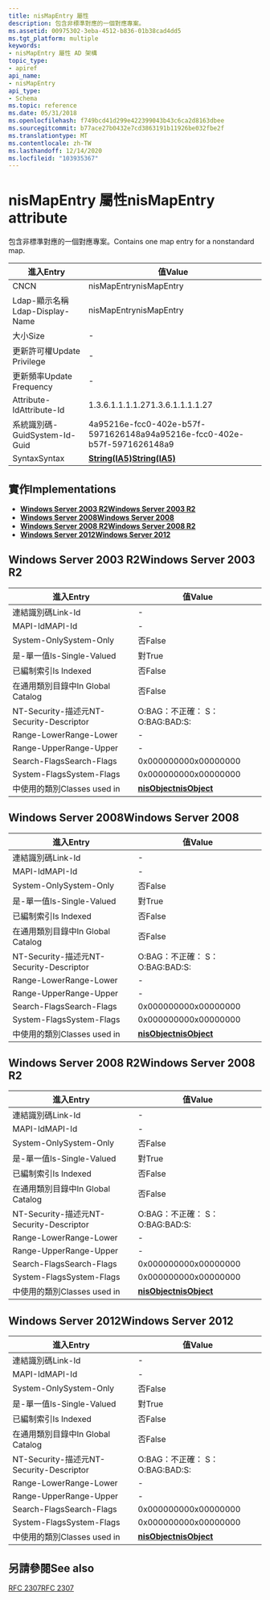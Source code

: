 ```yaml
---
title: nisMapEntry 屬性
description: 包含非標準對應的一個對應專案。
ms.assetid: 00975302-3eba-4512-b836-01b38cad4dd5
ms.tgt_platform: multiple
keywords:
- nisMapEntry 屬性 AD 架構
topic_type:
- apiref
api_name:
- nisMapEntry
api_type:
- Schema
ms.topic: reference
ms.date: 05/31/2018
ms.openlocfilehash: f749bcd41d299e422399043b43c6ca2d8163dbee
ms.sourcegitcommit: b77ace27b0432e7cd3863191b11926be032fbe2f
ms.translationtype: MT
ms.contentlocale: zh-TW
ms.lasthandoff: 12/14/2020
ms.locfileid: "103935367"
---
```

# <a name="nismapentry-attribute"></a><span data-ttu-id="c58a8-104">nisMapEntry 屬性</span><span class="sxs-lookup"><span data-stu-id="c58a8-104">nisMapEntry attribute</span></span>

<span data-ttu-id="c58a8-105">包含非標準對應的一個對應專案。</span><span class="sxs-lookup"><span data-stu-id="c58a8-105">Contains one map entry for a nonstandard map.</span></span>



| <span data-ttu-id="c58a8-106">進入</span><span class="sxs-lookup"><span data-stu-id="c58a8-106">Entry</span></span> | <span data-ttu-id="c58a8-107">值</span><span class="sxs-lookup"><span data-stu-id="c58a8-107">Value</span></span> |
|-------------------|--------------------------------------|
| <span data-ttu-id="c58a8-108">CN</span><span class="sxs-lookup"><span data-stu-id="c58a8-108">CN</span></span>                | <span data-ttu-id="c58a8-109">nisMapEntry</span><span class="sxs-lookup"><span data-stu-id="c58a8-109">nisMapEntry</span></span>                          |
| <span data-ttu-id="c58a8-110">Ldap-顯示名稱</span><span class="sxs-lookup"><span data-stu-id="c58a8-110">Ldap-Display-Name</span></span> | <span data-ttu-id="c58a8-111">nisMapEntry</span><span class="sxs-lookup"><span data-stu-id="c58a8-111">nisMapEntry</span></span>                          |
| <span data-ttu-id="c58a8-112">大小</span><span class="sxs-lookup"><span data-stu-id="c58a8-112">Size</span></span>              | \-                                   |
| <span data-ttu-id="c58a8-113">更新許可權</span><span class="sxs-lookup"><span data-stu-id="c58a8-113">Update Privilege</span></span>  | \-                                   |
| <span data-ttu-id="c58a8-114">更新頻率</span><span class="sxs-lookup"><span data-stu-id="c58a8-114">Update Frequency</span></span>  | \-                                   |
| <span data-ttu-id="c58a8-115">Attribute-Id</span><span class="sxs-lookup"><span data-stu-id="c58a8-115">Attribute-Id</span></span>      | <span data-ttu-id="c58a8-116">1.3.6.1.1.1.1.27</span><span class="sxs-lookup"><span data-stu-id="c58a8-116">1.3.6.1.1.1.1.27</span></span>                     |
| <span data-ttu-id="c58a8-117">系統識別碼-Guid</span><span class="sxs-lookup"><span data-stu-id="c58a8-117">System-Id-Guid</span></span>    | <span data-ttu-id="c58a8-118">4a95216e-fcc0-402e-b57f-5971626148a9</span><span class="sxs-lookup"><span data-stu-id="c58a8-118">4a95216e-fcc0-402e-b57f-5971626148a9</span></span> |
| <span data-ttu-id="c58a8-119">Syntax</span><span class="sxs-lookup"><span data-stu-id="c58a8-119">Syntax</span></span>            | [<span data-ttu-id="c58a8-120">**String(IA5)**</span><span class="sxs-lookup"><span data-stu-id="c58a8-120">**String(IA5)**</span></span>](s-string-ia5.md)  |



## <a name="implementations"></a><span data-ttu-id="c58a8-121">實作</span><span class="sxs-lookup"><span data-stu-id="c58a8-121">Implementations</span></span>

-   [<span data-ttu-id="c58a8-122">**Windows Server 2003 R2**</span><span class="sxs-lookup"><span data-stu-id="c58a8-122">**Windows Server 2003 R2**</span></span>](#windows-server-2003-r2)
-   [<span data-ttu-id="c58a8-123">**Windows Server 2008**</span><span class="sxs-lookup"><span data-stu-id="c58a8-123">**Windows Server 2008**</span></span>](#windows-server-2008)
-   [<span data-ttu-id="c58a8-124">**Windows Server 2008 R2**</span><span class="sxs-lookup"><span data-stu-id="c58a8-124">**Windows Server 2008 R2**</span></span>](#windows-server-2008-r2)
-   [<span data-ttu-id="c58a8-125">**Windows Server 2012**</span><span class="sxs-lookup"><span data-stu-id="c58a8-125">**Windows Server 2012**</span></span>](#windows-server-2012)

## <a name="windows-server-2003-r2"></a><span data-ttu-id="c58a8-126">Windows Server 2003 R2</span><span class="sxs-lookup"><span data-stu-id="c58a8-126">Windows Server 2003 R2</span></span>



| <span data-ttu-id="c58a8-127">進入</span><span class="sxs-lookup"><span data-stu-id="c58a8-127">Entry</span></span> | <span data-ttu-id="c58a8-128">值</span><span class="sxs-lookup"><span data-stu-id="c58a8-128">Value</span></span> |
|------------------------|---------------------------------------------|
| <span data-ttu-id="c58a8-129">連結識別碼</span><span class="sxs-lookup"><span data-stu-id="c58a8-129">Link-Id</span></span>                | \-                                          |
| <span data-ttu-id="c58a8-130">MAPI-Id</span><span class="sxs-lookup"><span data-stu-id="c58a8-130">MAPI-Id</span></span>                | \-                                          |
| <span data-ttu-id="c58a8-131">System-Only</span><span class="sxs-lookup"><span data-stu-id="c58a8-131">System-Only</span></span>            | <span data-ttu-id="c58a8-132">否</span><span class="sxs-lookup"><span data-stu-id="c58a8-132">False</span></span>                                       |
| <span data-ttu-id="c58a8-133">是-單一值</span><span class="sxs-lookup"><span data-stu-id="c58a8-133">Is-Single-Valued</span></span>       | <span data-ttu-id="c58a8-134">對</span><span class="sxs-lookup"><span data-stu-id="c58a8-134">True</span></span>                                        |
| <span data-ttu-id="c58a8-135">已編制索引</span><span class="sxs-lookup"><span data-stu-id="c58a8-135">Is Indexed</span></span>             | <span data-ttu-id="c58a8-136">否</span><span class="sxs-lookup"><span data-stu-id="c58a8-136">False</span></span>                                       |
| <span data-ttu-id="c58a8-137">在通用類別目錄中</span><span class="sxs-lookup"><span data-stu-id="c58a8-137">In Global Catalog</span></span>      | <span data-ttu-id="c58a8-138">否</span><span class="sxs-lookup"><span data-stu-id="c58a8-138">False</span></span>                                       |
| <span data-ttu-id="c58a8-139">NT-Security-描述元</span><span class="sxs-lookup"><span data-stu-id="c58a8-139">NT-Security-Descriptor</span></span> | <span data-ttu-id="c58a8-140">O:BAG：不正確： S：</span><span class="sxs-lookup"><span data-stu-id="c58a8-140">O:BAG:BAD:S:</span></span>                                |
| <span data-ttu-id="c58a8-141">Range-Lower</span><span class="sxs-lookup"><span data-stu-id="c58a8-141">Range-Lower</span></span>            | \-                                          |
| <span data-ttu-id="c58a8-142">Range-Upper</span><span class="sxs-lookup"><span data-stu-id="c58a8-142">Range-Upper</span></span>            | \-                                          |
| <span data-ttu-id="c58a8-143">Search-Flags</span><span class="sxs-lookup"><span data-stu-id="c58a8-143">Search-Flags</span></span>           | <span data-ttu-id="c58a8-144">0x00000000</span><span class="sxs-lookup"><span data-stu-id="c58a8-144">0x00000000</span></span>                                  |
| <span data-ttu-id="c58a8-145">System-Flags</span><span class="sxs-lookup"><span data-stu-id="c58a8-145">System-Flags</span></span>           | <span data-ttu-id="c58a8-146">0x00000000</span><span class="sxs-lookup"><span data-stu-id="c58a8-146">0x00000000</span></span>                                  |
| <span data-ttu-id="c58a8-147">中使用的類別</span><span class="sxs-lookup"><span data-stu-id="c58a8-147">Classes used in</span></span>        | [<span data-ttu-id="c58a8-148">**nisObject**</span><span class="sxs-lookup"><span data-stu-id="c58a8-148">**nisObject**</span></span>](c-nisobject.md)<br/> |



## <a name="windows-server-2008"></a><span data-ttu-id="c58a8-149">Windows Server 2008</span><span class="sxs-lookup"><span data-stu-id="c58a8-149">Windows Server 2008</span></span>



| <span data-ttu-id="c58a8-150">進入</span><span class="sxs-lookup"><span data-stu-id="c58a8-150">Entry</span></span> | <span data-ttu-id="c58a8-151">值</span><span class="sxs-lookup"><span data-stu-id="c58a8-151">Value</span></span> |
|------------------------|---------------------------------------------|
| <span data-ttu-id="c58a8-152">連結識別碼</span><span class="sxs-lookup"><span data-stu-id="c58a8-152">Link-Id</span></span>                | \-                                          |
| <span data-ttu-id="c58a8-153">MAPI-Id</span><span class="sxs-lookup"><span data-stu-id="c58a8-153">MAPI-Id</span></span>                | \-                                          |
| <span data-ttu-id="c58a8-154">System-Only</span><span class="sxs-lookup"><span data-stu-id="c58a8-154">System-Only</span></span>            | <span data-ttu-id="c58a8-155">否</span><span class="sxs-lookup"><span data-stu-id="c58a8-155">False</span></span>                                       |
| <span data-ttu-id="c58a8-156">是-單一值</span><span class="sxs-lookup"><span data-stu-id="c58a8-156">Is-Single-Valued</span></span>       | <span data-ttu-id="c58a8-157">對</span><span class="sxs-lookup"><span data-stu-id="c58a8-157">True</span></span>                                        |
| <span data-ttu-id="c58a8-158">已編制索引</span><span class="sxs-lookup"><span data-stu-id="c58a8-158">Is Indexed</span></span>             | <span data-ttu-id="c58a8-159">否</span><span class="sxs-lookup"><span data-stu-id="c58a8-159">False</span></span>                                       |
| <span data-ttu-id="c58a8-160">在通用類別目錄中</span><span class="sxs-lookup"><span data-stu-id="c58a8-160">In Global Catalog</span></span>      | <span data-ttu-id="c58a8-161">否</span><span class="sxs-lookup"><span data-stu-id="c58a8-161">False</span></span>                                       |
| <span data-ttu-id="c58a8-162">NT-Security-描述元</span><span class="sxs-lookup"><span data-stu-id="c58a8-162">NT-Security-Descriptor</span></span> | <span data-ttu-id="c58a8-163">O:BAG：不正確： S：</span><span class="sxs-lookup"><span data-stu-id="c58a8-163">O:BAG:BAD:S:</span></span>                                |
| <span data-ttu-id="c58a8-164">Range-Lower</span><span class="sxs-lookup"><span data-stu-id="c58a8-164">Range-Lower</span></span>            | \-                                          |
| <span data-ttu-id="c58a8-165">Range-Upper</span><span class="sxs-lookup"><span data-stu-id="c58a8-165">Range-Upper</span></span>            | \-                                          |
| <span data-ttu-id="c58a8-166">Search-Flags</span><span class="sxs-lookup"><span data-stu-id="c58a8-166">Search-Flags</span></span>           | <span data-ttu-id="c58a8-167">0x00000000</span><span class="sxs-lookup"><span data-stu-id="c58a8-167">0x00000000</span></span>                                  |
| <span data-ttu-id="c58a8-168">System-Flags</span><span class="sxs-lookup"><span data-stu-id="c58a8-168">System-Flags</span></span>           | <span data-ttu-id="c58a8-169">0x00000000</span><span class="sxs-lookup"><span data-stu-id="c58a8-169">0x00000000</span></span>                                  |
| <span data-ttu-id="c58a8-170">中使用的類別</span><span class="sxs-lookup"><span data-stu-id="c58a8-170">Classes used in</span></span>        | [<span data-ttu-id="c58a8-171">**nisObject**</span><span class="sxs-lookup"><span data-stu-id="c58a8-171">**nisObject**</span></span>](c-nisobject.md)<br/> |



## <a name="windows-server-2008-r2"></a><span data-ttu-id="c58a8-172">Windows Server 2008 R2</span><span class="sxs-lookup"><span data-stu-id="c58a8-172">Windows Server 2008 R2</span></span>



| <span data-ttu-id="c58a8-173">進入</span><span class="sxs-lookup"><span data-stu-id="c58a8-173">Entry</span></span> | <span data-ttu-id="c58a8-174">值</span><span class="sxs-lookup"><span data-stu-id="c58a8-174">Value</span></span> |
|------------------------|---------------------------------------------|
| <span data-ttu-id="c58a8-175">連結識別碼</span><span class="sxs-lookup"><span data-stu-id="c58a8-175">Link-Id</span></span>                | \-                                          |
| <span data-ttu-id="c58a8-176">MAPI-Id</span><span class="sxs-lookup"><span data-stu-id="c58a8-176">MAPI-Id</span></span>                | \-                                          |
| <span data-ttu-id="c58a8-177">System-Only</span><span class="sxs-lookup"><span data-stu-id="c58a8-177">System-Only</span></span>            | <span data-ttu-id="c58a8-178">否</span><span class="sxs-lookup"><span data-stu-id="c58a8-178">False</span></span>                                       |
| <span data-ttu-id="c58a8-179">是-單一值</span><span class="sxs-lookup"><span data-stu-id="c58a8-179">Is-Single-Valued</span></span>       | <span data-ttu-id="c58a8-180">對</span><span class="sxs-lookup"><span data-stu-id="c58a8-180">True</span></span>                                        |
| <span data-ttu-id="c58a8-181">已編制索引</span><span class="sxs-lookup"><span data-stu-id="c58a8-181">Is Indexed</span></span>             | <span data-ttu-id="c58a8-182">否</span><span class="sxs-lookup"><span data-stu-id="c58a8-182">False</span></span>                                       |
| <span data-ttu-id="c58a8-183">在通用類別目錄中</span><span class="sxs-lookup"><span data-stu-id="c58a8-183">In Global Catalog</span></span>      | <span data-ttu-id="c58a8-184">否</span><span class="sxs-lookup"><span data-stu-id="c58a8-184">False</span></span>                                       |
| <span data-ttu-id="c58a8-185">NT-Security-描述元</span><span class="sxs-lookup"><span data-stu-id="c58a8-185">NT-Security-Descriptor</span></span> | <span data-ttu-id="c58a8-186">O:BAG：不正確： S：</span><span class="sxs-lookup"><span data-stu-id="c58a8-186">O:BAG:BAD:S:</span></span>                                |
| <span data-ttu-id="c58a8-187">Range-Lower</span><span class="sxs-lookup"><span data-stu-id="c58a8-187">Range-Lower</span></span>            | \-                                          |
| <span data-ttu-id="c58a8-188">Range-Upper</span><span class="sxs-lookup"><span data-stu-id="c58a8-188">Range-Upper</span></span>            | \-                                          |
| <span data-ttu-id="c58a8-189">Search-Flags</span><span class="sxs-lookup"><span data-stu-id="c58a8-189">Search-Flags</span></span>           | <span data-ttu-id="c58a8-190">0x00000000</span><span class="sxs-lookup"><span data-stu-id="c58a8-190">0x00000000</span></span>                                  |
| <span data-ttu-id="c58a8-191">System-Flags</span><span class="sxs-lookup"><span data-stu-id="c58a8-191">System-Flags</span></span>           | <span data-ttu-id="c58a8-192">0x00000000</span><span class="sxs-lookup"><span data-stu-id="c58a8-192">0x00000000</span></span>                                  |
| <span data-ttu-id="c58a8-193">中使用的類別</span><span class="sxs-lookup"><span data-stu-id="c58a8-193">Classes used in</span></span>        | [<span data-ttu-id="c58a8-194">**nisObject**</span><span class="sxs-lookup"><span data-stu-id="c58a8-194">**nisObject**</span></span>](c-nisobject.md)<br/> |



## <a name="windows-server-2012"></a><span data-ttu-id="c58a8-195">Windows Server 2012</span><span class="sxs-lookup"><span data-stu-id="c58a8-195">Windows Server 2012</span></span>



| <span data-ttu-id="c58a8-196">進入</span><span class="sxs-lookup"><span data-stu-id="c58a8-196">Entry</span></span> | <span data-ttu-id="c58a8-197">值</span><span class="sxs-lookup"><span data-stu-id="c58a8-197">Value</span></span> |
|------------------------|---------------------------------------------|
| <span data-ttu-id="c58a8-198">連結識別碼</span><span class="sxs-lookup"><span data-stu-id="c58a8-198">Link-Id</span></span>                | \-                                          |
| <span data-ttu-id="c58a8-199">MAPI-Id</span><span class="sxs-lookup"><span data-stu-id="c58a8-199">MAPI-Id</span></span>                | \-                                          |
| <span data-ttu-id="c58a8-200">System-Only</span><span class="sxs-lookup"><span data-stu-id="c58a8-200">System-Only</span></span>            | <span data-ttu-id="c58a8-201">否</span><span class="sxs-lookup"><span data-stu-id="c58a8-201">False</span></span>                                       |
| <span data-ttu-id="c58a8-202">是-單一值</span><span class="sxs-lookup"><span data-stu-id="c58a8-202">Is-Single-Valued</span></span>       | <span data-ttu-id="c58a8-203">對</span><span class="sxs-lookup"><span data-stu-id="c58a8-203">True</span></span>                                        |
| <span data-ttu-id="c58a8-204">已編制索引</span><span class="sxs-lookup"><span data-stu-id="c58a8-204">Is Indexed</span></span>             | <span data-ttu-id="c58a8-205">否</span><span class="sxs-lookup"><span data-stu-id="c58a8-205">False</span></span>                                       |
| <span data-ttu-id="c58a8-206">在通用類別目錄中</span><span class="sxs-lookup"><span data-stu-id="c58a8-206">In Global Catalog</span></span>      | <span data-ttu-id="c58a8-207">否</span><span class="sxs-lookup"><span data-stu-id="c58a8-207">False</span></span>                                       |
| <span data-ttu-id="c58a8-208">NT-Security-描述元</span><span class="sxs-lookup"><span data-stu-id="c58a8-208">NT-Security-Descriptor</span></span> | <span data-ttu-id="c58a8-209">O:BAG：不正確： S：</span><span class="sxs-lookup"><span data-stu-id="c58a8-209">O:BAG:BAD:S:</span></span>                                |
| <span data-ttu-id="c58a8-210">Range-Lower</span><span class="sxs-lookup"><span data-stu-id="c58a8-210">Range-Lower</span></span>            | \-                                          |
| <span data-ttu-id="c58a8-211">Range-Upper</span><span class="sxs-lookup"><span data-stu-id="c58a8-211">Range-Upper</span></span>            | \-                                          |
| <span data-ttu-id="c58a8-212">Search-Flags</span><span class="sxs-lookup"><span data-stu-id="c58a8-212">Search-Flags</span></span>           | <span data-ttu-id="c58a8-213">0x00000000</span><span class="sxs-lookup"><span data-stu-id="c58a8-213">0x00000000</span></span>                                  |
| <span data-ttu-id="c58a8-214">System-Flags</span><span class="sxs-lookup"><span data-stu-id="c58a8-214">System-Flags</span></span>           | <span data-ttu-id="c58a8-215">0x00000000</span><span class="sxs-lookup"><span data-stu-id="c58a8-215">0x00000000</span></span>                                  |
| <span data-ttu-id="c58a8-216">中使用的類別</span><span class="sxs-lookup"><span data-stu-id="c58a8-216">Classes used in</span></span>        | [<span data-ttu-id="c58a8-217">**nisObject**</span><span class="sxs-lookup"><span data-stu-id="c58a8-217">**nisObject**</span></span>](c-nisobject.md)<br/> |



## <a name="see-also"></a><span data-ttu-id="c58a8-218">另請參閱</span><span class="sxs-lookup"><span data-stu-id="c58a8-218">See also</span></span>

<dl> <dt>

[<span data-ttu-id="c58a8-219">RFC 2307</span><span class="sxs-lookup"><span data-stu-id="c58a8-219">RFC 2307</span></span>](https://www.ietf.org/rfc/rfc2307.txt)
</dt> </dl>

 

 





